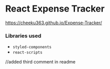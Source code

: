 # React Expense Tracker
https://cheeku363.github.io/Expense-Tracker/

### Libraries used
* `styled-components`
* `react-scripts`

//added third comment in readme